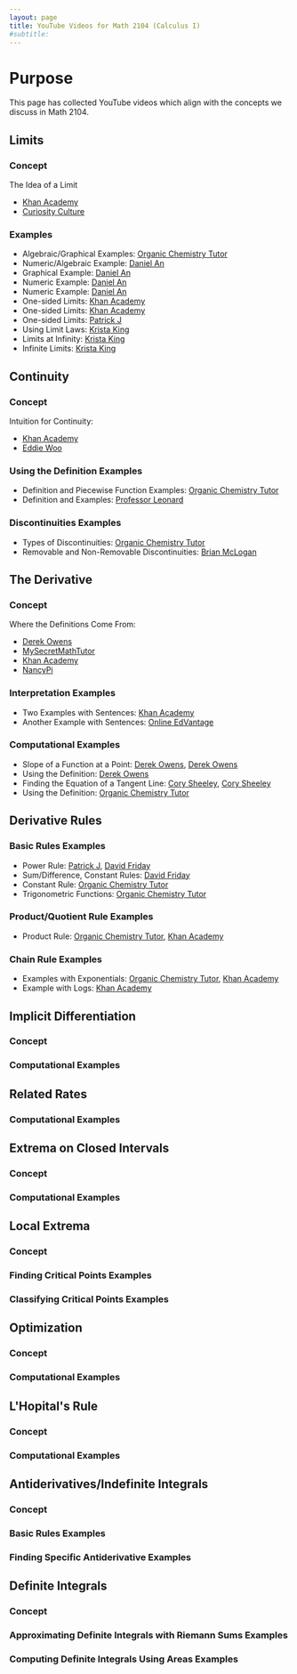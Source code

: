 ```yaml
---
layout: page
title: YouTube Videos for Math 2104 (Calculus I)
#subtitle: 
---
```


# Purpose

This page has collected YouTube videos which align with the concepts we discuss in Math 2104.

## Limits

### Concept

The Idea of a Limit
* [Khan Academy](https://www.youtube.com/watch?v=riXcZT2ICjA)
* [Curiosity Culture](https://www.youtube.com/watch?v=3JwB06oDpT4)

### Examples

* Algebraic/Graphical Examples: [Organic Chemistry Tutor](https://www.youtube.com/watch?v=YNstP0ESndU)
* Numeric/Algebraic Example: [Daniel An](https://youtu.be/W4YPL7QfH2Q?si=zl6-kYASD18L_Zx0)
* Graphical Example: [Daniel An](https://youtu.be/Kf3GNTYN-iI?si=heqCiNFNK6Hq9ld5)
* Numeric Example: [Daniel An](https://youtu.be/OaVteYAnFus?si=uoUY6EhyytFjhvxv)
* Numeric Example: [Daniel An](https://youtu.be/2COeOP5UjVk?si=9kYk3n4Tu6CdPix6)
* One-sided Limits: [Khan Academy](https://www.youtube.com/watch?v=nOnd3SiYZqM)
* One-sided Limits: [Khan Academy](https://www.youtube.com/watch?v=5f1-Rg3MmKs)
* One-sided Limits: [Patrick J](https://youtu.be/JXVUyk2JOU4?si=sAxh-f-SY0uglOS6)
* Using Limit Laws: [Krista King](https://youtu.be/nIzppjZ0VKU?si=Tc3tcyTEfeLb2uZQ)
* Limits at Infinity: [Krista King](https://youtu.be/HZ7oPwn1-CE?si=IdIZfih7CzH8YLpp)
* Infinite Limits: [Krista King](https://youtu.be/7dpsjhFZiGA?si=8m8M8_VabtXHCP9c)
## Continuity

### Concept

Intuition for Continuity: 
* [Khan Academy](https://www.youtube.com/watch?v=3KMqU5j7irw)
* [Eddie Woo](https://youtu.be/W4y1ydC9IK0?si=e1IbbO_2t_wMJ21v)


### Using the Definition Examples

* Definition and Piecewise Function Examples: [Organic Chemistry Tutor](https://www.youtube.com/watch?v=3KMqU5j7irw)
* Definition and Examples: [Professor Leonard](https://youtu.be/OEE5-M4aY4k?si=gDblKqUN2eYIUoGY)

### Discontinuities Examples

* Types of Discontinuities: [Organic Chemistry Tutor](https://www.youtube.com/watch?v=joewRl1CTL8)
* Removable and Non-Removable Discontinuities: [Brian McLogan](https://www.youtube.com/watch?v=ZB4Cp-F6c5M)

## The Derivative 

### Concept

Where the Definitions Come From:
* [Derek Owens](https://www.youtube.com/watch?v=8DV8MJCBzkM)
* [MySecretMathTutor](https://youtu.be/jkVumUaM2Oo?si=QchS2DJ4s6rli7cS)
* [Khan Academy](https://youtu.be/ANyVpMS3HL4?si=y_zgKDGQlUJHZHX0)
* [NancyPi](https://youtu.be/-ktrtzYVk_I?si=6cnugKzhdfDeXU2k)

### Interpretation Examples

* Two Examples with Sentences: [Khan Academy](https://youtu.be/IElkjzC9YhQ?si=Kyz0oc_zLUBOgI0K)
* Another Example with Sentences: [Online EdVantage](https://www.youtube.com/watch?v=Cu0huJsgKo4)

### Computational Examples

* Slope of a Function at a Point: [Derek Owens](https://www.youtube.com/watch?v=c1hGIHlaDoQ), [Derek Owens](https://www.youtube.com/watch?v=OcOVEQVDqKc)
* Using the Definition: [Derek Owens](https://youtu.be/Kb43_xQ_wWU?si=ffzeg6jtBK76n2OF)
* Finding the Equation of a Tangent Line: [Cory Sheeley](https://youtu.be/ikI17uA2Ajo?si=UCYK9naY2fxcrKEx), [Cory Sheeley](https://youtu.be/dpXuuAkSsoQ?si=6qPHlkDxsxOs7ffl)
* Using the Definition: [Organic Chemistry Tutor](https://www.youtube.com/watch?v=-aTLjoDT1GQ)

## Derivative Rules

### Basic Rules Examples
* Power Rule: [Patrick J](https://youtu.be/54KiyZy145Y?si=2HdMcnRFhItfUdcD), [David Friday](https://youtu.be/Kyw4mOFaybE?si=bVWEAT96Wd4eDNol)
* Sum/Difference, Constant Rules: [David Friday](https://youtu.be/3z3v9KedBYg?si=7lF2PU7uVjh6vJKm)
* Constant Rule: [Organic Chemistry Tutor](https://youtu.be/cyn6CDnAlcA?si=6PEHHRyvc8So4G2q)
* Trigonometric Functions: [Organic Chemistry Tutor](https://youtu.be/PEqCa0U77mc?si=bZqS90OGPmvYwn63)

### Product/Quotient Rule Examples
* Product Rule: [Organic Chemistry Tutor](https://www.youtube.com/watch?v=17X5g9QArTc), [Khan Academy](https://www.youtube.com/watch?v=h78GdGiRmpM)

### Chain Rule Examples

* Examples with Exponentials: [Organic Chemistry Tutor](https://youtu.be/yg_497u6JnA?si=A0z17i0nfKI-C0Ky), [Khan Academy](https://youtu.be/fqYds-feWcw?si=-Farzoj2nfeE8N6p)
* Example with Logs: [Khan Academy](https://youtu.be/WZPpbkVESVk?si=CGuVi04IpXTP6vBO)


## Implicit Differentiation

### Concept

### Computational Examples

## Related Rates

### Computational Examples

## Extrema on Closed Intervals

### Concept

### Computational Examples

## Local Extrema

### Concept

### Finding Critical Points Examples

### Classifying Critical Points Examples

## Optimization

### Concept

### Computational Examples

## L'Hopital's Rule

### Concept

### Computational Examples

## Antiderivatives/Indefinite Integrals

### Concept

### Basic Rules Examples

### Finding Specific Antiderivative Examples

## Definite Integrals 

### Concept

### 

### Approximating Definite Integrals with Riemann Sums Examples

### Computing Definite Integrals Using Areas Examples

### 

